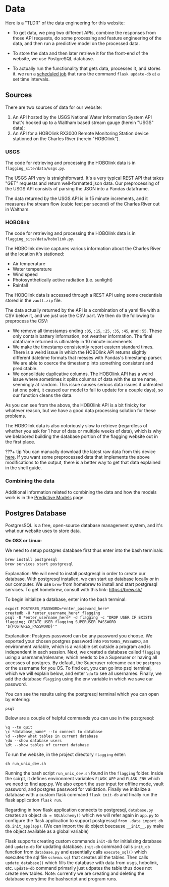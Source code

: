 # Data

Here is a "TLDR" of the data engineering for this website:

- To get data, we ping two different APIs, combine the responses from those API requests, do some processing and feature engineering of the data, and then run a predictive model on the processed data.

- To store the data and then later retrieve it for the front-end of the website, we use PostgreSQL database.

- To actually run the functionality that gets data, processes it, and stores it. we run a [scheduled job](https://en.wikipedia.org/wiki/Job_scheduler) that runs the command `flask update-db` at a set time intervals.

## Sources

There are two sources of data for our website:

1. An API hosted by the USGS National Water Information System API that's hooked up to a Waltham based stream gauge (herein "USGS" data);
2. An API for a HOBOlink RX3000 Remote Monitoring Station device stationed on the Charles River (herein "HOBOlink").

### USGS 

The code for retrieving and processing the HOBOlink data is in `flagging_site/data/usgs.py`.

The USGS API very is straightforward. It's a very typical REST API that takes "GET" requests and return well-formatted json data. Our preprocessing of the USGS API consists of parsing the JSON into a Pandas dataframe.

The data returned by the USGS API is in 15 minute increments, and it measures the stream flow (cubic feet per second) of the Charles River out in Waltham.

### HOBOlink

The code for retrieving and processing the HOBOlink data is in `flagging_site/data/hobolink.py`.

The HOBOlink device captures various information about the Charles River at the location it's stationed:

- Air temperature
- Water temperature
- Wind speed
- Photosynthetically active radiation (i.e. sunlight)
- Rainfall

The HOBOlink data is accessed through a REST API using some credentials stored in the `vault.zip` file.

The data actually returned by the API is a combination of a yaml file with a CSV below it, and we just use the CSV part. We then do the following to preprocess the CSV:

- We remove all timestamps ending `:05`, `:15`, `:25`, `:35`, `:45`, and `:55`. These only contain battery information, not weather information. The final dataframe returned is ultimately in 10 minute incremenets.
- We make the timestamp consistently report eastern standard times. There is a weird issue in which the HOBOlink API returns slightly different datetime formats that messes with Pandas's timestamp parser. We are able to coerce the timestamp into something consistent and predictable.
- We consolidate duplicative columns. The HOBOlink API has a weird issue where sometimes it splits columns of data with the same name, seemingly at random. This issue causes serious data issues if untreated (at one point, it caused our model to fail to update for a couple days), so our function cleans the data.

As you can see from the above, the HOBOlink API is a bit finicky for whatever reason, but we have a good data processing solution for these problems.

The HOBOlink data is also notoriously slow to retrieve (regardless of whether you ask for 1 hour of data or multiple weeks of data), which is why we belabored building the database portion of the flagging website out in the first place.

???+ tip
    You can manually download the latest raw data from this device [here](https://www.hobolink.com/p/0cdac4a6910cef5a8883deb005d73ae1). If you want some preprocessed data that implements the above modifications to the output, there is a better way to get that data explained in the shell guide.

### Combining the data

Additional information related to combining the data and how the models work is in the [Predictive Models](../predictive_models.md) page.

## Postgres Database

PostgresSQL is a free, open-source database management system, and it's what our website uses to store data.

**On OSX or Linux:**

We need to setup postgres database first thus enter into the bash terminals:

```
brew install postgresql
brew services start postgresql
```
Explanation: We will need to install postgresql in order to create our database. With postgresql installed, we can start up database locally or in our computer. We use `brew` from homebrew to install and start postgresql services. To get homebrew, consult with this link: https://brew.sh/

To  begin initialize a database, enter into the bash terminal: 

```shell script
export POSTGRES_PASSWORD=*enter_password_here*
createdb -U *enter_username_here* flagging
psql -U *enter_username_here* -d flagging -c "DROP USER IF EXISTS flagging; CREATE USER flagging SUPERUSER PASSWORD '${POSTGRES_PASSWORD}'"
```
Explanation: Postgres password can be any password you choose. We exported your chosen postgres password into `POSTGRES_PASSWORD`, an environment variable, which is a variable set outside a program and is independent in each session. Next, we created a database called `flagging` using a username/rolename, which needs to be a Superuser or having all accesses of postgres. By default, the Superuser rolename can be `postgres` or the username for you OS. To find out, you can go into psql terminal, which we will explain below, and enter `\du` to see all usernames. Finally, we add the database `flagging` using the env variable in which we save our password. 

You can see the results using the postgresql terminal which you can open by entering:
```
psql
```

Below are a couple of helpful commands you can use in the postgresql:

```
\q --to quit
\c *database_name* --to connect to database
\d --show what tables in current database
\du --show database users
\dt --show tables of current database
```

To run the website, in the project directory `flagging` enter:

```shell script
sh run_unix_dev.sh
```

Running the bash script `run_unix_dev.sh` found in the `flagging` folder. Inside the scirpt, it defines environment variables `FLASK_APP` and `FLASK_ENV` which we need to find app.py. We also export the user input for offline mode, vault password, and postgres password for validation. Finally we initialize a database with a custom flask command `flask init-db` and finally run the flask application `flask run`.

Regarding in how flask application connects to postgresql, `database.py` creates an object  `db = SQLAlchemy()` which we will refer again in `app.py` to configure the flask application to support postgressql `from .data import db` `db.init_app(app)`. (We can import the `db` object beecause `__init__.py` make the object available as a global variable) 

Flask supports creating custom commands `init-db` for initializing database and `update-db` for updating database. `init-db` command calls `init_db` function from `database.py` and essentially calls `execute_sql()` which executes the sql file `schema.sql` that creates all the tables. Then calls `update_database()` which fills the database with data from usgs, hobolink, etc. `update-db` command primarily just udpates the table thus does not create new tables. Note: currently we are creating and deleting the database everytime the bashscript and program runs. 